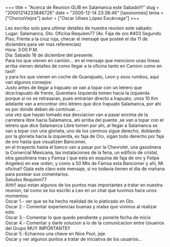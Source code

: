+++
title = "Acerca de Reunion GLIB en Salamanca este Sabado!!!"
slug = "20001214233846726"
date = "2000-12-14 23:38:46"
[taxonomies]
tema = ["ChorosViejos"]
autor = ["Oscar Ulises López Escárcega"]
+++

Les escribo solo para ultimar detalles de nuestra reunion este sabado:  
Lugar: Salamanca, Gto. Oficina Requiem77 (Av. Faja de oro #403 Segundo
Piso, Frente a la cruz roja, checar el mensaje que posteé el dia 11 de
diciembre para ver mas referencias)  
Hora: 3:00 P.M.  
Dia: Sabado 16 de diciembre del presente.  
Para los que vienen en camión... en el mensaje que menciono unas líneas
arriba vienen detalles de como llegar a la oficina tanto en Camion como
en taxi!!  
y para los que vienen en coche de Guanajuato, Leon y esos rumbos, aqui
van algunos consejos:  
Justo antes de llegar a Irapuato se van a topar con un letrero que
dice:Irapuato de frente, Queretaro Izquierda tomen hacia la izquierda
porque si no se retrasaran, pues entrarian directo a Irapuato, unos 10
Km adelante van a encontrar otro letrero que dice Irapuato Salamanca,
por ahi es por donde deben de continuar....  
una vez que hayan tomado esa desviacion van a pasar encima de la
carretera libre hacia Salamanca, ahi arriba del puente ,se van a topar
con el letrero que dice Salamanca Libre tomen por ahi, al llegar a
Salamanca se van a topar con una glorieta, uno de los caminos sigue
derecho, doblando por la glorieta hacia la izquierda, es faja de Oro,
sigan todo derecho por faja de oro hasta que visualizen Bancomer,  
en el trrayecto hasta el banco van a pasar por la Chevrolet, una
gasolinera la Comercial Mexicana, las instalaciones de la feria, un
edificio de cristal, otra gasolinera mas y Famsa ( que esta en esquina
de faja de oro y Felipe Angeles) en ese orden, y como a 50 Mts de Famsa
esta Bancomer y ahi, Mi oficina!! Ojala este claro este mensaje, si no
todavia tienen el dia de mañana para postear sus comentarios.  
Saludos Requiem77  
Ahh!! aqui estan algunos de los puntos mas importantes a tratar en
nuestra reunion, tal como se los escribi a Leo en un chat que tuvimos
hace unos momentos:  
Oscar 1.- ver que se ha hecho realidad de lo platicado en Gto.  
Oscar 2.- Comentar experiencias buenas y malas que vivimos al realizar
esto  
Oscar 3.- Comentar lo que quedo pendiente y ponerle fecha de inicio  
Oscar 4.- Comentar y darle solucion a lo de la comunicacion entre
Usuarios del Grupo MUY IMPORTANTE!!  
Oscar 5.-Echarnos una cheve en Nice Pool, jeje  
Oscar y ver algunos puntos a tratar de iniciativa de los usuarios...

